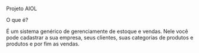 Projeto AIOL

O que é?

É um sistema genérico de gerenciamente de estoque e vendas. Nele você pode cadastrar a sua empresa, seus clientes, suas categorias de produtos e produtos e por fim as vendas.
